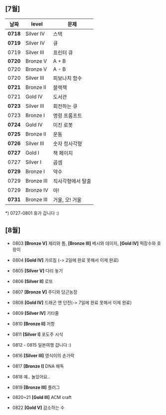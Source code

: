  
## [7월]

| 날짜         | level        | 문제         |
| ------------ | ------------ | ------------ |
| __0718__     | Silver IV    | 스택         |
| __0719__     | Silver IV    | 큐           |
| 0719         | Silver III   | 프린터 큐    |
| __0720__     | Bronze V     | A + B        |
| 0720         | Bronze V     | A - B        |
| 0720         | Silver III   | 피보나치 함수 |
| __0721__     | Bronze II    | 블랙잭       |
| 0721         | Gold IV      | 도서관       |
| __0723__     | Silver III   | 회전하는 큐   |
| 0723         | Bronze I     | 명령 프롬프트 |
| __0724__     | Gold IV      | 미친 로봇    |
| __0725__     | Bronze II    | 운동         |
| __0726__     | Silver III   | 숫자 정사각형 | 
| __0727__     | Gold I       | 책 페이지    |
| 0727         | Silver I     | 곱셈         |
| __0729__     | Bronze I     | 약수         |
| 0729         | Bronze III   | 직사각형에서 탈출|
| 0729         | Bronze IV    | 아!         |
| __0731__     | Bronze III   | 거울, 오! 거울|

*) 0727-0801 휴가 갑니다 :)



## [8월]
  
+ 0803  __[Bronze V]__   제리와 톰, __[Bronze III]__   베시와 데이지, __[Gold IV]__   떡장수와 호랑이

+ 0804  __[Gold IV]__   가르침 (-> 2일에 완료 못해서 이제 완료)

+ 0805  __[Silver V]__   다리 놓기

+ 0806  __[Silver II]__   로또

+ 0807  __[Bronze V]__   주디와 당근농장

+ 0808  __[Gold IV]__   드래곤 앤 던전(-> 7일에 완료 못해서 이제 완료)

+ 0809  __[Silver IV]__   기타줄

+ 0810  __[Bronze II]__   저항

+ 0811  __[Silver I]__   포도주 시식

+ 0812 - 0815 일본여행 갑니다 :)

+ 0816  __[Silver III]__   영식이의 손가락

+ 0817  __[Bronze I]__   DNA 해독

+ 0818 예.. 놀았어요..

+ 0819  __[Bronze III]__   플러그

+ 0820~21  __[Gold III]__   ACM craft

+ 0822  __[Gold V]__   감소하는 수      




